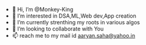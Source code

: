 - 👋 Hi, I’m @Monkey-King
- 👀 I’m interested in DSA,ML,Web dev,App creation
- 🌱 I’m currently strenthing my roots in various algos
- 💞️ I’m looking to collaborate with You
- 📫 reach me to my mail id aaryan.saha@yahoo.in

<!---
Iron-man-dev-dot/Iron-man-dev-dot is a ✨ special ✨ repository because its `README.md` (this file) appears on your GitHub profile.
You can click the Preview link to take a look at your changes.
--->
